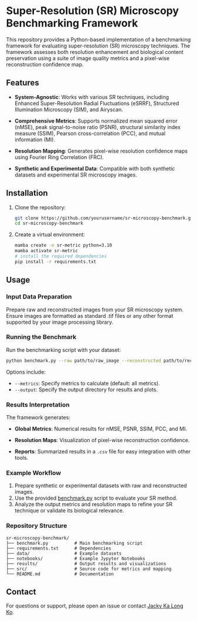 # Super-Resolution (SR) Microscopy Benchmarking Framework
This repository provides a Python-based implementation of a benchmarking framework for evaluating super-resolution (SR) microscopy techniques. The framework assesses both resolution enhancement and biological content preservation using a suite of image quality metrics and a pixel-wise reconstruction confidence map.

## Features
- **System-Agnostic**: Works with various SR techniques, including Enhanced Super-Resolution Radial Fluctuations (eSRRF), Structured Illumination Microscopy (SIM), and Airyscan.

- **Comprehensive Metrics**: Supports normalized mean squared error (nMSE), peak signal-to-noise ratio (PSNR), structural similarity index measure (SSIM), Pearson cross-correlation (PCC), and mutual information (MI).

- **Resolution Mapping**: Generates pixel-wise resolution confidence maps using Fourier Ring Correlation (FRC).

- **Synthetic and Experimental Data**: Compatible with both synthetic datasets and experimental SR microscopy images.

## Installation

1. Clone the repository:
    ```bash
    git clone https://github.com/yourusername/sr-microscopy-benchmark.git
    cd sr-microscopy-benchmark
    ```

2. Create a virtual environment:
    ```bash
    mamba create -n sr-metric python=3.10
    mamba activate sr-metric
    # install the required dependencies
    pip install -r requirements.txt
    ```
## Usage
### Input Data Preparation
Prepare raw and reconstructed images from your SR microscopy system. Ensure images are formatted as standard .tif files or any other format supported by your image processing library.

### Running the Benchmark

Run the benchmarking script with your dataset:
```bash
python benchmark.py --raw path/to/raw_image --reconstructed path/to/reconstructed_image
```
Options include:
- `--metrics`: Specify metrics to calculate (default: all metrics).
- `--output`: Specify the output directory for results and plots.

### Results Interpretation

The framework generates:

- **Global Metrics**: Numerical results for nMSE, PSNR, SSIM, PCC, and MI.

- **Resolution Maps**: Visualization of pixel-wise reconstruction confidence.

- **Reports**: Summarized results in a `.csv` file for easy integration with other tools.

### Example Workflow

1. Prepare synthetic or experimental datasets with raw and reconstructed images.
2. Use the provided [benchmark.py](./benchmark.py) script to evaluate your SR method.
3. Analyze the output metrics and resolution maps to refine your SR technique or validate its biological relevance.

### Repository Structure
```
sr-microscopy-benchmark/
├── benchmark.py          # Main benchmarking script
├── requirements.txt      # Dependencies
├── data/                 # Example datasets
├── notebooks/            # Example Jypyter Notebooks
├── results/              # Output results and visualizations
├── src/                  # Source code for metrics and mapping
└── README.md             # Documentation
```

## Contact

For questions or support, please open an issue or contact [Jacky Ka Long Ko](mailto:ka.ko@kennedy.ox.ac.uk).
